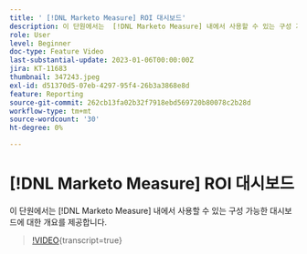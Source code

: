 ```yaml
---
title: ' [!DNL Marketo Measure] ROI 대시보드'
description: 이 단원에서는  [!DNL Marketo Measure] 내에서 사용할 수 있는 구성 가능한 대시보드에 대한 개요를 제공합니다.
role: User
level: Beginner
doc-type: Feature Video
last-substantial-update: 2023-01-06T00:00:00Z
jira: KT-11683
thumbnail: 347243.jpeg
exl-id: d51370d5-07eb-4297-95f4-26b3a3868e8d
feature: Reporting
source-git-commit: 262cb13fa02b32f7918ebd569720b80078c2b28d
workflow-type: tm+mt
source-wordcount: '30'
ht-degree: 0%

---
```


# [!DNL Marketo Measure] ROI 대시보드

이 단원에서는 [!DNL Marketo Measure] 내에서 사용할 수 있는 구성 가능한 대시보드에 대한 개요를 제공합니다.

>[!VIDEO](https://video.tv.adobe.com/v/347243/?learn=on){transcript=true}
